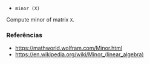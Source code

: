 * `minor (X)`

Compute minor of matrix `X`.

### Referências

* https://mathworld.wolfram.com/Minor.html
* https://en.wikipedia.org/wiki/Minor_(linear_algebra)

